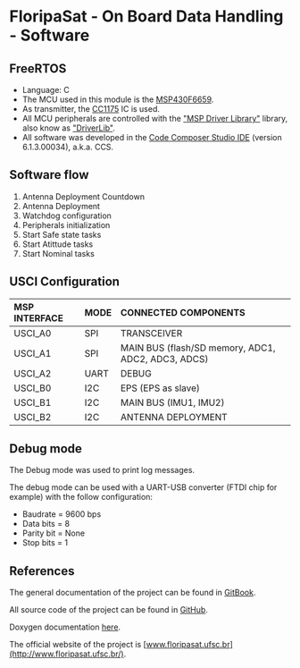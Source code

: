 # FloripaSat - On Board Data Handling - Software

## FreeRTOS

* Language: C
* The MCU used in this module is the [MSP430F6659](http://www.ti.com/product/MSP430F6659).
* As transmitter, the [CC1175](http://www.ti.com/product/CC1175) IC is used.
* All MCU peripherals are controlled with the ["MSP Driver Library"](http://www.ti.com/tool/mspdriverlib) library, also know as ["DriverLib"](http://www.ti.com/tool/mspdriverlib).
* All software was developed in the [Code Composer Studio IDE](http://www.ti.com/tool/ccstudio) (version 6.1.3.00034), a.k.a. CCS.


## Software flow

1. Antenna Deployment Countdown 
2. Antenna Deployment
3. Watchdog configuration
4. Peripherals initialization 
5. Start Safe state tasks
6. Start Atittude tasks
7. Start Nominal tasks


## USCI Configuration

| MSP INTERFACE | MODE | CONNECTED COMPONENTS |
|:------|:----------|:--------------------------------------------|
| USCI_A0 | SPI | TRANSCEIVER |
| USCI_A1 | SPI | MAIN BUS (flash/SD memory, ADC1, ADC2, ADC3, ADCS) |
| USCI_A2 | UART | DEBUG |
| USCI_B0 | I2C | EPS (EPS as slave) |
| USCI_B1 | I2C | MAIN BUS (IMU1, IMU2) |
| USCI_B2 | I2C | ANTENNA DEPLOYMENT |


## Debug mode

The Debug mode was used to print log messages.

The debug mode can be used with a UART-USB converter (FTDI chip for example) with the follow configuration:
* Baudrate = 9600 bps
* Data bits = 8
* Parity bit = None
* Stop bits = 1


## References

The general documentation of the project can be found in [GitBook](https://www.gitbook.com/book/tuliogomesp/floripasat-technical-manual).

All source code of the project can be found in [GitHub](https://github.com/floripasat/).

Doxygen documentation [here](http://fsat-server.duckdns.org:8000/obdh/).

The official website of the project is [www.floripasat.ufsc.br](http://www.floripasat.ufsc.br/).
